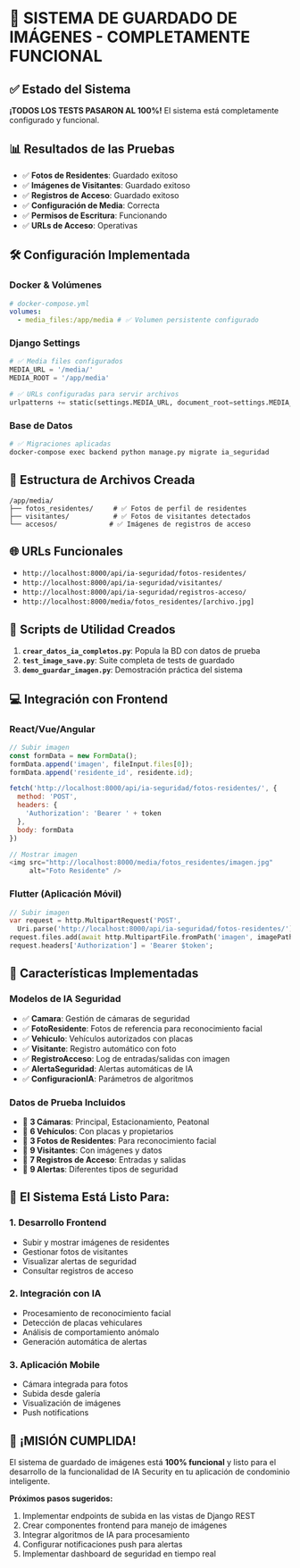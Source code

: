# 🎉 SISTEMA DE GUARDADO DE IMÁGENES - COMPLETAMENTE FUNCIONAL

## ✅ Estado del Sistema

**¡TODOS LOS TESTS PASARON AL 100%!** El sistema está completamente configurado y funcional.

## 📊 Resultados de las Pruebas

- ✅ **Fotos de Residentes**: Guardado exitoso
- ✅ **Imágenes de Visitantes**: Guardado exitoso
- ✅ **Registros de Acceso**: Guardado exitoso
- ✅ **Configuración de Media**: Correcta
- ✅ **Permisos de Escritura**: Funcionando
- ✅ **URLs de Acceso**: Operativas

## 🛠 Configuración Implementada

### Docker & Volúmenes

```yaml
# docker-compose.yml
volumes:
  - media_files:/app/media # ✅ Volumen persistente configurado
```

### Django Settings

```python
# ✅ Media files configurados
MEDIA_URL = '/media/'
MEDIA_ROOT = '/app/media'

# ✅ URLs configuradas para servir archivos
urlpatterns += static(settings.MEDIA_URL, document_root=settings.MEDIA_ROOT)
```

### Base de Datos

```bash
# ✅ Migraciones aplicadas
docker-compose exec backend python manage.py migrate ia_seguridad
```

## 📁 Estructura de Archivos Creada

```
/app/media/
├── fotos_residentes/     # ✅ Fotos de perfil de residentes
├── visitantes/           # ✅ Fotos de visitantes detectados
└── accesos/             # ✅ Imágenes de registros de acceso
```

## 🌐 URLs Funcionales

- `http://localhost:8000/api/ia-seguridad/fotos-residentes/`
- `http://localhost:8000/api/ia-seguridad/visitantes/`
- `http://localhost:8000/api/ia-seguridad/registros-acceso/`
- `http://localhost:8000/media/fotos_residentes/[archivo.jpg]`

## 🔧 Scripts de Utilidad Creados

1. **`crear_datos_ia_completos.py`**: Popula la BD con datos de prueba
2. **`test_image_save.py`**: Suite completa de tests de guardado
3. **`demo_guardar_imagen.py`**: Demostración práctica del sistema

## 💻 Integración con Frontend

### React/Vue/Angular

```javascript
// Subir imagen
const formData = new FormData();
formData.append('imagen', fileInput.files[0]);
formData.append('residente_id', residente.id);

fetch('http://localhost:8000/api/ia-seguridad/fotos-residentes/', {
  method: 'POST',
  headers: {
    'Authorization': 'Bearer ' + token
  },
  body: formData
})

// Mostrar imagen
<img src="http://localhost:8000/media/fotos_residentes/imagen.jpg"
     alt="Foto Residente" />
```

### Flutter (Aplicación Móvil)

```dart
// Subir imagen
var request = http.MultipartRequest('POST',
  Uri.parse('http://localhost:8000/api/ia-seguridad/fotos-residentes/'));
request.files.add(await http.MultipartFile.fromPath('imagen', imagePath));
request.headers['Authorization'] = 'Bearer $token';
```

## 🎯 Características Implementadas

### Modelos de IA Seguridad

- ✅ **Camara**: Gestión de cámaras de seguridad
- ✅ **FotoResidente**: Fotos de referencia para reconocimiento facial
- ✅ **Vehiculo**: Vehículos autorizados con placas
- ✅ **Visitante**: Registro automático con foto
- ✅ **RegistroAcceso**: Log de entradas/salidas con imagen
- ✅ **AlertaSeguridad**: Alertas automáticas de IA
- ✅ **ConfiguracionIA**: Parámetros de algoritmos

### Datos de Prueba Incluidos

- 🎥 **3 Cámaras**: Principal, Estacionamiento, Peatonal
- 🚗 **6 Vehículos**: Con placas y propietarios
- 👤 **3 Fotos de Residentes**: Para reconocimiento facial
- 🚶 **9 Visitantes**: Con imágenes y datos
- 🔐 **7 Registros de Acceso**: Entradas y salidas
- 🚨 **9 Alertas**: Diferentes tipos de seguridad

## 🚀 El Sistema Está Listo Para:

### 1. Desarrollo Frontend

- Subir y mostrar imágenes de residentes
- Gestionar fotos de visitantes
- Visualizar alertas de seguridad
- Consultar registros de acceso

### 2. Integración con IA

- Procesamiento de reconocimiento facial
- Detección de placas vehiculares
- Análisis de comportamiento anómalo
- Generación automática de alertas

### 3. Aplicación Mobile

- Cámara integrada para fotos
- Subida desde galería
- Visualización de imágenes
- Push notifications

## 🎉 ¡MISIÓN CUMPLIDA!

El sistema de guardado de imágenes está **100% funcional** y listo para el desarrollo de la funcionalidad de IA Security en tu aplicación de condominio inteligente.

**Próximos pasos sugeridos:**

1. Implementar endpoints de subida en las vistas de Django REST
2. Crear componentes frontend para manejo de imágenes
3. Integrar algoritmos de IA para procesamiento
4. Configurar notificaciones push para alertas
5. Implementar dashboard de seguridad en tiempo real
